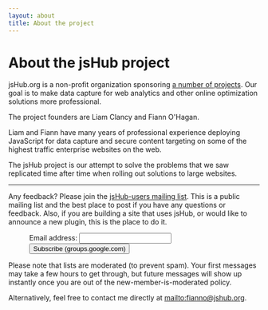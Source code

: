 ```yaml
---
layout: about
title: About the project
---
```


# About the jsHub project #

jsHub.org is a non-profit organization sponsoring [a number of projects](/projects/). Our goal is to make data capture for web analytics and other online optimization solutions more professional.

The project founders are 
<span class="vcard founder"><span class="url fn n uid">Liam Clancy</span></span> and
<span class="vcard founder"><span class="url fn n uid">Fiann O'Hagan</span></span>.

Liam and Fiann have many years of professional experience deploying JavaScript for data capture and secure content targeting on some of the highest traffic enterprise websites on the web. 

The jsHub project is our attempt to solve the problems that we saw replicated time after time when rolling out solutions to large websites.

<hr />

Any feedback? Please join the [jsHub-users mailing list](http://groups.google.com/group/jshub-users/). This is a public mailing list and the best place to post if you have any questions or feedback. Also, if you are building a site that uses jsHub, or would like to announce a new plugin, this is the place to do it. 

<!-- raw html to add Google Groups sign-up -->
<form action="http://groups.google.com/group/jshub-users/boxsubscribe" style="padding-left: 3em">
<label>Email address: <input type="text" name="email" /></label>
<input type="submit" name="sub" value="Subscribe (groups.google.com)" />
</form>

Please note that lists are moderated (to prevent spam). Your first messages may take a few hours to get through, but future messages will show up instantly once you are out of the new-member-is-moderated policy.

Alternatively, feel free to contact me directly at <mailto:fianno@jshub.org>.